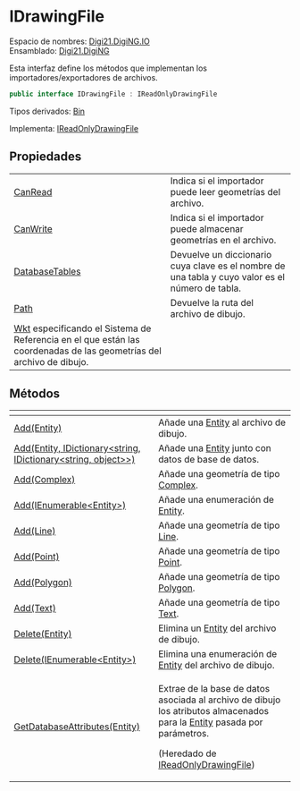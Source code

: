 # IDrawingFile

Espacio de nombres: [Digi21.DigiNG.IO](/digi3d-net/programacion/.net/referencia/digi21.diging/digi21.diging.io/)  
Ensamblado: [Digi21.DigiNG](/digi3d-net/programacion/.net/referencia/digi21.diging.plugin/digi21.diging/)

Esta interfaz define los métodos que implementan los importadores/exportadores de archivos.

```csharp
public interface IDrawingFile : IReadOnlyDrawingFile
```

Tipos derivados: [Bin](/digi3d-net/programacion/.net/referencia/digi21.diging.io.bin/bin.md)

Implementa: [IReadOnlyDrawingFile](/digi3d-net/programacion/.net/referencia/digi21.diging/digi21.diging.io/interfaces/ireadonlydrawingfile/)

## Propiedades

|  |  |
| :--- | :--- |
| [CanRead](/digi3d-net/programacion/.net/referencia/digi21.diging/digi21.diging.io/interfaces/idrawingfile/propiedades/canread.md) | Indica si el importador puede leer geometrías del archivo. |
| [CanWrite](/digi3d-net/programacion/.net/referencia/digi21.diging/digi21.diging.io/interfaces/idrawingfile/propiedades/canwrite.md) | Indica si el importador puede almacenar geometrías en el archivo. |
| [DatabaseTables](/digi3d-net/programacion/.net/referencia/digi21.diging/digi21.diging.io/interfaces/idrawingfile/propiedades/databasetables.md) | Devuelve un diccionario cuya clave es el nombre de una tabla y cuyo valor es el número de tabla. |
| [Path](/digi3d-net/programacion/.net/referencia/digi21.diging/digi21.diging.io/interfaces/ireadonlydrawingfile/propiedades/path.md) | Devuelve la ruta del archivo de dibujo. |
| [Wkt](/digi3d-net/programacion/.net/referencia/digi21.diging/digi21.diging.io/interfaces/idrawingfile/propiedades/wkt.md) especificando el Sistema de Referencia en el que están las coordenadas de las geometrías del archivo de dibujo. |

## Métodos

<table>
  <thead>
    <tr>
      <th style="text-align:left"></th>
      <th style="text-align:left"></th>
    </tr>
  </thead>
  <tbody>
    <tr>
      <td style="text-align:left"><a href="metodos/add.md#add-entity">Add(Entity)</a>
      </td>
      <td style="text-align:left">A&#xF1;ade una <a href="../../digi21.diging.entities/entity/">Entity</a> al
        archivo de dibujo.</td>
    </tr>
    <tr>
      <td style="text-align:left"><a href="metodos/add.md#add-entity-idictionary-less-than-string-idictionary-less-than-string-object-greater-than-greater-than">Add(Entity, IDictionary&lt;string, IDictionary&lt;string, object&gt;&gt;)</a>
      </td>
      <td style="text-align:left">A&#xF1;ade una <a href="../../digi21.diging.entities/entity/">Entity</a> junto
        con datos de base de datos.</td>
    </tr>
    <tr>
      <td style="text-align:left"><a href="metodos/add.md#add-complex">Add(Complex)</a>
      </td>
      <td style="text-align:left">A&#xF1;ade una geometr&#xED;a de tipo <a href="../../digi21.diging.entities/complex/">Complex</a>.</td>
    </tr>
    <tr>
      <td style="text-align:left"><a href="metodos/add.md#add-ienumerable-less-than-entity-greater-than">Add(IEnumerable&lt;Entity&gt;)</a>
      </td>
      <td style="text-align:left">A&#xF1;ade una enumeraci&#xF3;n de <a href="../../digi21.diging.entities/entity/">Entity</a>.</td>
    </tr>
    <tr>
      <td style="text-align:left"><a href="metodos/add.md#add-line">Add(Line)</a>
      </td>
      <td style="text-align:left">A&#xF1;ade una geometr&#xED;a de tipo <a href="../../digi21.diging.entities/line/">Line</a>.</td>
    </tr>
    <tr>
      <td style="text-align:left"><a href="metodos/add.md#add-point">Add(Point)</a>
      </td>
      <td style="text-align:left">A&#xF1;ade una geometr&#xED;a de tipo <a href="../../digi21.diging.entities/point/">Point</a>.</td>
    </tr>
    <tr>
      <td style="text-align:left"><a href="metodos/add.md#add-polygon">Add(Polygon)</a>
      </td>
      <td style="text-align:left">A&#xF1;ade una geometr&#xED;a de tipo <a href="../../digi21.diging.entities/polygon/">Polygon</a>.</td>
    </tr>
    <tr>
      <td style="text-align:left"><a href="metodos/add.md#add-text">Add(Text)</a>
      </td>
      <td style="text-align:left">A&#xF1;ade una geometr&#xED;a de tipo <a href="../../digi21.diging.entities/text/">Text</a>.</td>
    </tr>
    <tr>
      <td style="text-align:left"><a href="metodos/delete.md#delete-entity">Delete(Entity)</a>
      </td>
      <td style="text-align:left">Elimina un <a href="../../digi21.diging.entities/entity/">Entity</a> del
        archivo de dibujo.</td>
    </tr>
    <tr>
      <td style="text-align:left"><a href="metodos/delete.md#delete-ienumerable-less-than-entity-greater-than">Delete(IEnumerable&lt;Entity&gt;)</a>
      </td>
      <td style="text-align:left">Elimina una enumeraci&#xF3;n de <a href="../../digi21.diging.entities/entity/">Entity</a> del
        archivo de dibujo.</td>
    </tr>
    <tr>
      <td style="text-align:left"><a href="../ireadonlydrawingfile/metodos/getdatabaseattributes.md">GetDatabaseAttributes(Entity)</a>
      </td>
      <td style="text-align:left">
        <p>Extrae de la base de datos asociada al archivo de dibujo los atributos
          almacenados para la <a href="../../digi21.diging.entities/entity/">Entity</a> pasada
          por par&#xE1;metros.</p>
        <p>(Heredado de <a href="../ireadonlydrawingfile/">IReadOnlyDrawingFile</a>)</p>
      </td>
    </tr>
  </tbody>
</table>

